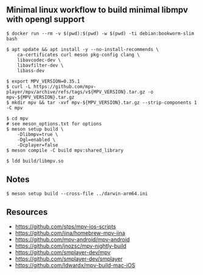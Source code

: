 ## Minimal linux workflow to build minimal libmpv with opengl support

```shell
$ docker run --rm -v $(pwd):$(pwd) -w $(pwd) -ti debian:bookworm-slim bash

$ apt update && apt install -y --no-install-recommends \
    ca-certificates curl meson pkg-config clang \
    libavcodec-dev \
    libavfilter-dev \
    libass-dev

$ export MPV_VERSION=0.35.1
$ curl -L https://github.com/mpv-player/mpv/archive/refs/tags/v${MPV_VERSION}.tar.gz -o mpv-${MPV_VERSION}.tar.gz
$ mkdir mpv && tar -xvf mpv-${MPV_VERSION}.tar.gz --strip-components 1 -C mpv

$ cd mpv
# see meson_options.txt for options
$ meson setup build \
    -Dlibmpv=true \
    -Dgl=enabled \
    -Dcplayer=false
$ meson compile -C build mpv:shared_library

$ ldd build/libmpv.so
```

## Notes

```shell
$ meson setup build --cross-file ../darwin-arm64.ini
```

## Resources

- https://github.com/stps/mpv-ios-scripts
- https://github.com/iina/homebrew-mpv-iina
- https://github.com/mpv-android/mpv-android
- https://github.com/jnozsc/mpv-nightly-build
- https://github.com/smplayer-dev/mpv
- https://github.com/smplayer-dev/smplayer
- https://github.com/ldwardx/mpv-build-mac-iOS
